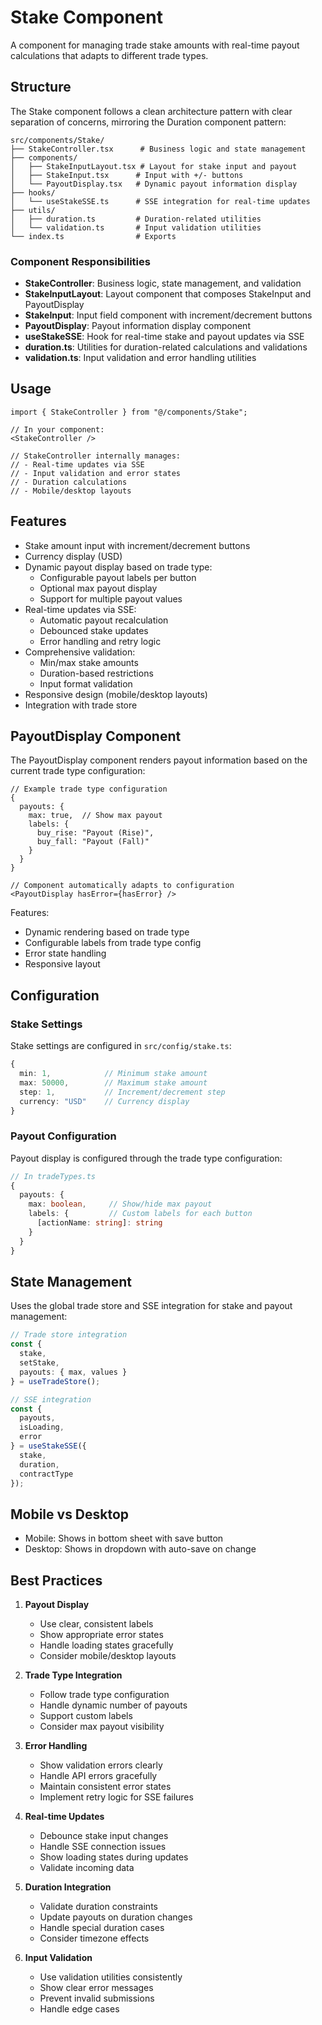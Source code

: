 # Stake Component

A component for managing trade stake amounts with real-time payout calculations that adapts to different trade types.

## Structure

The Stake component follows a clean architecture pattern with clear separation of concerns, mirroring the Duration component pattern:

```
src/components/Stake/
├── StakeController.tsx      # Business logic and state management
├── components/
│   ├── StakeInputLayout.tsx # Layout for stake input and payout
│   ├── StakeInput.tsx      # Input with +/- buttons
│   └── PayoutDisplay.tsx   # Dynamic payout information display
├── hooks/
│   └── useStakeSSE.ts      # SSE integration for real-time updates
├── utils/
│   ├── duration.ts         # Duration-related utilities
│   └── validation.ts       # Input validation utilities
└── index.ts                # Exports
```

### Component Responsibilities

- **StakeController**: Business logic, state management, and validation
- **StakeInputLayout**: Layout component that composes StakeInput and PayoutDisplay
- **StakeInput**: Input field component with increment/decrement buttons
- **PayoutDisplay**: Payout information display component
- **useStakeSSE**: Hook for real-time stake and payout updates via SSE
- **duration.ts**: Utilities for duration-related calculations and validations
- **validation.ts**: Input validation and error handling utilities

## Usage

```tsx
import { StakeController } from "@/components/Stake";

// In your component:
<StakeController />

// StakeController internally manages:
// - Real-time updates via SSE
// - Input validation and error states
// - Duration calculations
// - Mobile/desktop layouts
```

## Features

- Stake amount input with increment/decrement buttons
- Currency display (USD)
- Dynamic payout display based on trade type:
  - Configurable payout labels per button
  - Optional max payout display
  - Support for multiple payout values
- Real-time updates via SSE:
  - Automatic payout recalculation
  - Debounced stake updates
  - Error handling and retry logic
- Comprehensive validation:
  - Min/max stake amounts
  - Duration-based restrictions
  - Input format validation
- Responsive design (mobile/desktop layouts)
- Integration with trade store

## PayoutDisplay Component

The PayoutDisplay component renders payout information based on the current trade type configuration:

```tsx
// Example trade type configuration
{
  payouts: {
    max: true,  // Show max payout
    labels: {
      buy_rise: "Payout (Rise)",
      buy_fall: "Payout (Fall)"
    }
  }
}

// Component automatically adapts to configuration
<PayoutDisplay hasError={hasError} />
```

Features:
- Dynamic rendering based on trade type
- Configurable labels from trade type config
- Error state handling
- Responsive layout

## Configuration

### Stake Settings

Stake settings are configured in `src/config/stake.ts`:

```typescript
{
  min: 1,            // Minimum stake amount
  max: 50000,        // Maximum stake amount
  step: 1,           // Increment/decrement step
  currency: "USD"    // Currency display
}
```

### Payout Configuration

Payout display is configured through the trade type configuration:

```typescript
// In tradeTypes.ts
{
  payouts: {
    max: boolean,     // Show/hide max payout
    labels: {         // Custom labels for each button
      [actionName: string]: string
    }
  }
}
```

## State Management

Uses the global trade store and SSE integration for stake and payout management:

```typescript
// Trade store integration
const { 
  stake, 
  setStake,
  payouts: { max, values }
} = useTradeStore();

// SSE integration
const { 
  payouts,
  isLoading,
  error 
} = useStakeSSE({
  stake,
  duration,
  contractType
});
```

## Mobile vs Desktop

- Mobile: Shows in bottom sheet with save button
- Desktop: Shows in dropdown with auto-save on change

## Best Practices

1. **Payout Display**
   - Use clear, consistent labels
   - Show appropriate error states
   - Handle loading states gracefully
   - Consider mobile/desktop layouts

2. **Trade Type Integration**
   - Follow trade type configuration
   - Handle dynamic number of payouts
   - Support custom labels
   - Consider max payout visibility

3. **Error Handling**
   - Show validation errors clearly
   - Handle API errors gracefully
   - Maintain consistent error states
   - Implement retry logic for SSE failures

4. **Real-time Updates**
   - Debounce stake input changes
   - Handle SSE connection issues
   - Show loading states during updates
   - Validate incoming data

5. **Duration Integration**
   - Validate duration constraints
   - Update payouts on duration changes
   - Handle special duration cases
   - Consider timezone effects

6. **Input Validation**
   - Use validation utilities consistently
   - Show clear error messages
   - Prevent invalid submissions
   - Handle edge cases
